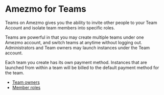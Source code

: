 # Amezmo for Teams

Teams on Amezmo gives you the ability to invite other people to your Team Account and isolate team members into
specific roles.

Teams are powerful in that you may create multiple teams under one Amezmo account, and switch teams at anytime
without logging out. Administrators and Team owners may launch instances under the Team account.

Each team you create has its own payment method.
Instances that are launched from within a team will be billed to the default payment method for the team.

- [Team owners](/docs/teams/team-owners)
- [Member roles](/docs/teams/team-member-roles)
